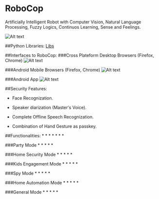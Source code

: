 # RoboCop
Artificially Intelligent Robot with Computer Vision, Natural Language Processing, Fuzzy Logics, Continuos Learning, Sense and Feelings.

![Alt text](https://github.com/G10DRAS/RoboCop/blob/master/RoboCop1.jpg "RoboCop")

##Python Libraries:
[Libs](https://requires.io/github/G10DRAS/RoboCop/requirements/?branch=master)

##Interfaces to RoboCop:
###Cross Plateform Desktop Browsers (Firefox, Chrome)
![Alt text](https://github.com/G10DRAS/RoboCop/blob/master/DWB1.jpg "Desktop Browsers")

###Android Mobile Browsers (Firefox, Chrome)
![Alt text](https://github.com/G10DRAS/RoboCop/blob/master/AWB.jpg "Desktop Browsers")

###Android App
![Alt text](https://github.com/G10DRAS/RoboCop/blob/master/ANA.jpg "Android App")

##Security Features:

* Face Recognization.

* Speaker diarization (Master's Voice).

* Complete Offline Speech Recognization.

* Combination of Hand Gesture as passkey.

##Functionalities:
*
*
*
*
*
*
*

###Party Mode
*
*
*
*
*

###Home Security Mode
*
*
*
*
*

###Kids Engagement Mode
*
*
*
*
*

###Spy Mode
*
*
*
*
*

###Home Automation Mode
*
*
*
*
*

###General Mode
*
*
*
*
*

